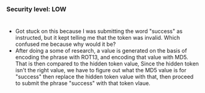 ### Security level: LOW
#
* Got stuck on this because I was submitting the word "success" as instructed,
  but it kept telling me that the token was invalid. Which confused me because why would it be?
* After doing a some of research, a value is generated on the basis of encoding the phrase with ROT13, and
  encoding that value with MD5. That is then compared to the hidden token value, Since the hidden token isn't
  the right value, we have to figure out what the MD5 value is for "success" then replace the hidden
  token value with that, then proceed to submit the phrase "success" with that token vlaue.
